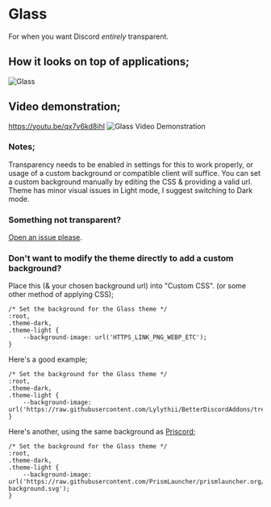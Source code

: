 # Glass
For when you want Discord *entirely* transparent.
## How it looks on top of applications;
![Glass](https://raw.githubusercontent.com/Lylythii/BetterDiscordAddons/main/Themes/Glass)
## Video demonstration;
https://youtu.be/qx7v6kd8ihI
![Glass Video Demonstration](https://raw.githubusercontent.com/Lylythii/BetterDiscordAddons/main/Themes/Glass/preview.webp)

### Notes;
Transparency needs to be enabled in settings for this to work properly, or usage of a custom background or compatible client will suffice.
You can set a custom background manually by editing the CSS & providing a valid url.
Theme has minor visual issues in Light mode, I suggest switching to Dark mode.

### Something not transparent?
[Open an issue please](https://github.com/Lylythii/BetterDiscordAddons/issues/new).

### Don't want to modify the theme directly to add a custom background?
Place this (& your chosen background url) into "Custom CSS". (or some other method of applying CSS);
```
/* Set the background for the Glass theme */
:root,
.theme-dark,
.theme-light {
	--background-image: url('HTTPS_LINK_PNG_WEBP_ETC');
}
```
Here's a good example;
```
/* Set the background for the Glass theme */
:root,
.theme-dark,
.theme-light {
	--background-image: url('https://raw.githubusercontent.com/Lylythii/BetterDiscordAddons/tree/main/Themes/Glass/background.png');
}
```
Here's another, using the same background as [Priscord](https://github.com/Lylythii/BetterDiscordAddons/tree/main/Priscord);
```
/* Set the background for the Glass theme */
:root,
.theme-dark,
.theme-light {
	--background-image: url('https://raw.githubusercontent.com/PrismLauncher/prismlauncher.org/40d89d06ae90c7cbef18b06f52fd9a4c30c61db8/src/img/background/prism-background.svg');
}
```

